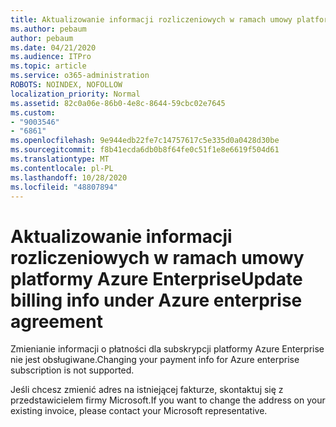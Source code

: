 ```yaml
---
title: Aktualizowanie informacji rozliczeniowych w ramach umowy platformy Azure Enterprise
ms.author: pebaum
author: pebaum
ms.date: 04/21/2020
ms.audience: ITPro
ms.topic: article
ms.service: o365-administration
ROBOTS: NOINDEX, NOFOLLOW
localization_priority: Normal
ms.assetid: 82c0a06e-86b0-4e8c-8644-59cbc02e7645
ms.custom:
- "9003546"
- "6861"
ms.openlocfilehash: 9e944edb22fe7c14757617c5e335d0a0428d30be
ms.sourcegitcommit: f8b41ecda6db0b8f64fe0c51f1e8e6619f504d61
ms.translationtype: MT
ms.contentlocale: pl-PL
ms.lasthandoff: 10/28/2020
ms.locfileid: "48807894"
---
```

# <a name="update-billing-info-under-azure-enterprise-agreement"></a><span data-ttu-id="a7986-102">Aktualizowanie informacji rozliczeniowych w ramach umowy platformy Azure Enterprise</span><span class="sxs-lookup"><span data-stu-id="a7986-102">Update billing info under Azure enterprise agreement</span></span>

<span data-ttu-id="a7986-103">Zmienianie informacji o płatności dla subskrypcji platformy Azure Enterprise nie jest obsługiwane.</span><span class="sxs-lookup"><span data-stu-id="a7986-103">Changing your payment info for Azure enterprise subscription is not supported.</span></span>

<span data-ttu-id="a7986-104">Jeśli chcesz zmienić adres na istniejącej fakturze, skontaktuj się z przedstawicielem firmy Microsoft.</span><span class="sxs-lookup"><span data-stu-id="a7986-104">If you want to change the address on your existing invoice, please contact your Microsoft representative.</span></span>
